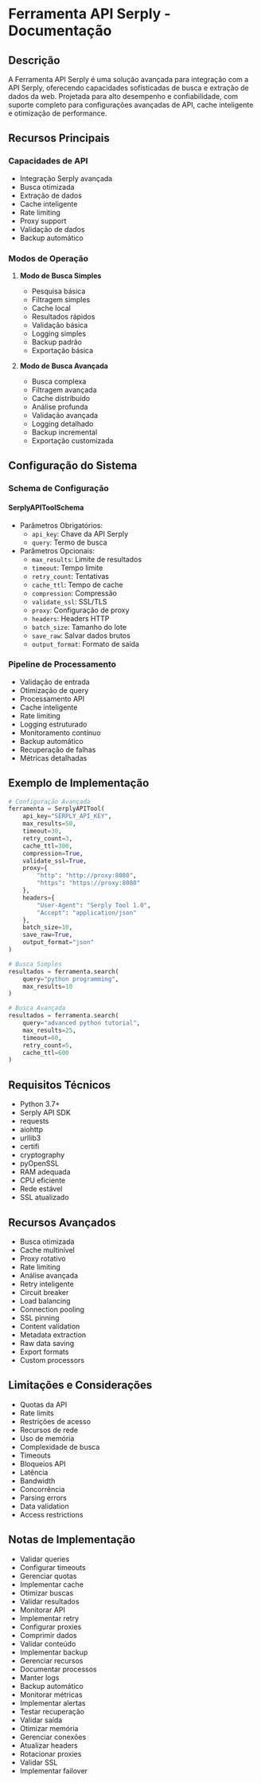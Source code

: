 # Ferramenta API Serply - Documentação

## Descrição
A Ferramenta API Serply é uma solução avançada para integração com a API Serply, oferecendo capacidades sofisticadas de busca e extração de dados da web. Projetada para alto desempenho e confiabilidade, com suporte completo para configurações avançadas de API, cache inteligente e otimização de performance.

## Recursos Principais

### Capacidades de API
- Integração Serply avançada
- Busca otimizada
- Extração de dados
- Cache inteligente
- Rate limiting
- Proxy support
- Validação de dados
- Backup automático

### Modos de Operação
1. **Modo de Busca Simples**
   - Pesquisa básica
   - Filtragem simples
   - Cache local
   - Resultados rápidos
   - Validação básica
   - Logging simples
   - Backup padrão
   - Exportação básica

2. **Modo de Busca Avançada**
   - Busca complexa
   - Filtragem avançada
   - Cache distribuído
   - Análise profunda
   - Validação avançada
   - Logging detalhado
   - Backup incremental
   - Exportação customizada

## Configuração do Sistema

### Schema de Configuração

#### SerplyAPIToolSchema
- Parâmetros Obrigatórios:
  - `api_key`: Chave da API Serply
  - `query`: Termo de busca
- Parâmetros Opcionais:
  - `max_results`: Limite de resultados
  - `timeout`: Tempo limite
  - `retry_count`: Tentativas
  - `cache_ttl`: Tempo de cache
  - `compression`: Compressão
  - `validate_ssl`: SSL/TLS
  - `proxy`: Configuração de proxy
  - `headers`: Headers HTTP
  - `batch_size`: Tamanho do lote
  - `save_raw`: Salvar dados brutos
  - `output_format`: Formato de saída

### Pipeline de Processamento
- Validação de entrada
- Otimização de query
- Processamento API
- Cache inteligente
- Rate limiting
- Logging estruturado
- Monitoramento contínuo
- Backup automático
- Recuperação de falhas
- Métricas detalhadas

## Exemplo de Implementação

```python
# Configuração Avançada
ferramenta = SerplyAPITool(
    api_key="SERPLY_API_KEY",
    max_results=50,
    timeout=30,
    retry_count=3,
    cache_ttl=300,
    compression=True,
    validate_ssl=True,
    proxy={
        "http": "http://proxy:8080",
        "https": "https://proxy:8080"
    },
    headers={
        "User-Agent": "Serply Tool 1.0",
        "Accept": "application/json"
    },
    batch_size=10,
    save_raw=True,
    output_format="json"
)

# Busca Simples
resultados = ferramenta.search(
    query="python programming",
    max_results=10
)

# Busca Avançada
resultados = ferramenta.search(
    query="advanced python tutorial",
    max_results=25,
    timeout=60,
    retry_count=5,
    cache_ttl=600
)
```

## Requisitos Técnicos
- Python 3.7+
- Serply API SDK
- requests
- aiohttp
- urllib3
- certifi
- cryptography
- pyOpenSSL
- RAM adequada
- CPU eficiente
- Rede estável
- SSL atualizado

## Recursos Avançados
- Busca otimizada
- Cache multinível
- Proxy rotativo
- Rate limiting
- Análise avançada
- Retry inteligente
- Circuit breaker
- Load balancing
- Connection pooling
- SSL pinning
- Content validation
- Metadata extraction
- Raw data saving
- Export formats
- Custom processors

## Limitações e Considerações
- Quotas da API
- Rate limits
- Restrições de acesso
- Recursos de rede
- Uso de memória
- Complexidade de busca
- Timeouts
- Bloqueios API
- Latência
- Bandwidth
- Concorrência
- Parsing errors
- Data validation
- Access restrictions

## Notas de Implementação
- Validar queries
- Configurar timeouts
- Gerenciar quotas
- Implementar cache
- Otimizar buscas
- Validar resultados
- Monitorar API
- Implementar retry
- Configurar proxies
- Comprimir dados
- Validar conteúdo
- Implementar backup
- Gerenciar recursos
- Documentar processos
- Manter logs
- Backup automático
- Monitorar métricas
- Implementar alertas
- Testar recuperação
- Validar saída
- Otimizar memória
- Gerenciar conexões
- Atualizar headers
- Rotacionar proxies
- Validar SSL
- Implementar failover
